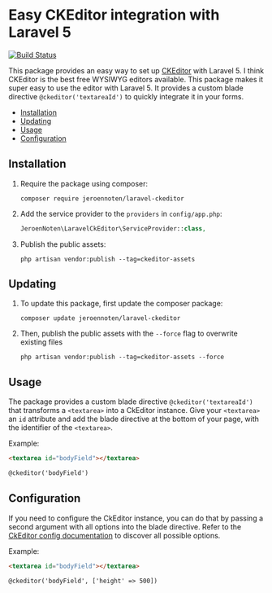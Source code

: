 # Easy CKEditor integration with Laravel 5

[![Build Status](https://travis-ci.org/jeroennoten/laravel-ckeditor.svg?branch=master)](https://travis-ci.org/jeroennoten/laravel-ckeditor)

This package provides an easy way to set up [CKEditor](http://ckeditor.com/) with Laravel 5.
I think CKEditor is the best free WYSIWYG editors available.
This package makes it super easy to use the editor with Laravel 5.
It provides a custom blade directive `@ckeditor('textareaId')` to quickly integrate it in your forms.

- [Installation](#installation)
- [Updating](#updating)
- [Usage](#usage)
- [Configuration](#configuration)

## Installation

1. Require the package using composer:

    ```
    composer require jeroennoten/laravel-ckeditor
    ```

2. Add the service provider to the `providers` in `config/app.php`:

    ```php
    JeroenNoten\LaravelCkEditor\ServiceProvider::class,
    ```

3. Publish the public assets:

    ```
    php artisan vendor:publish --tag=ckeditor-assets
    ```

## Updating

1. To update this package, first update the composer package:

    ```
    composer update jeroennoten/laravel-ckeditor
    ```

2. Then, publish the public assets with the `--force` flag to overwrite existing files

    ```
    php artisan vendor:publish --tag=ckeditor-assets --force
    ```

## Usage

The package provides a custom blade directive `@ckeditor('textareaId')` that transforms a `<textarea>` into a CkEditor instance.
Give your `<textarea>` an `id` attribute and add the blade directive at the bottom of your page, with the identifier of the `<textarea>`.

Example:

```html
<textarea id="bodyField"></textarea>

@ckeditor('bodyField')
```

## Configuration

If you need to configure the CkEditor instance, you can do that by passing a second argument with all options into the blade directive.
Refer to the [CkEditor config documentation](http://docs.ckeditor.com/#!/api/CKEDITOR.config) to discover all possible options.

Example: 

```html
<textarea id="bodyField"></textarea>

@ckeditor('bodyField', ['height' => 500])
```
